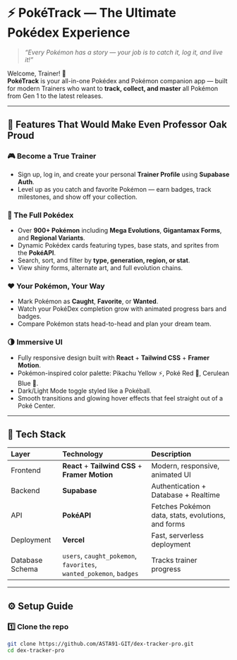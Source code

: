 # ⚡️ PokéTrack — The Ultimate Pokédex Experience  
> _“Every Pokémon has a story — your job is to catch it, log it, and live it!”_

Welcome, Trainer! 👋  
**PokéTrack** is your all-in-one Pokédex and Pokémon companion app — built for modern Trainers who want to **track, collect, and master** all Pokémon from Gen 1 to the latest releases.  

---

## 🌈 Features That Would Make Even Professor Oak Proud

### 🎮 Become a True Trainer
- Sign up, log in, and create your personal **Trainer Profile** using **Supabase Auth**.  
- Level up as you catch and favorite Pokémon — earn badges, track milestones, and show off your collection.

### 🧭 The Full Pokédex
- Over **900+ Pokémon** including **Mega Evolutions**, **Gigantamax Forms**, and **Regional Variants**.  
- Dynamic Pokédex cards featuring types, base stats, and sprites from the **PokéAPI**.  
- Search, sort, and filter by **type, generation, region, or stat**.  
- View shiny forms, alternate art, and full evolution chains.

### ❤️ Your Pokémon, Your Way
- Mark Pokémon as **Caught**, **Favorite**, or **Wanted**.  
- Watch your PokéDex completion grow with animated progress bars and badges.  
- Compare Pokémon stats head-to-head and plan your dream team.  

### 🌗 Immersive UI
- Fully responsive design built with **React** + **Tailwind CSS** + **Framer Motion**.  
- Pokémon-inspired color palette: Pikachu Yellow ⚡, Poké Red 🔴, Cerulean Blue 🔵.  
- Dark/Light Mode toggle styled like a Pokéball.  
- Smooth transitions and glowing hover effects that feel straight out of a Poké Center.

---

## 🧩 Tech Stack

| Layer | Technology | Description |
|:------|:------------|:-------------|
| Frontend | **React** + **Tailwind CSS** + **Framer Motion** | Modern, responsive, animated UI |
| Backend | **Supabase** | Authentication + Database + Realtime |
| API | **PokéAPI** | Fetches Pokémon data, stats, evolutions, and forms |
| Deployment | **Vercel** | Fast, serverless deployment |
| Database Schema | `users`, `caught_pokemon`, `favorites`, `wanted_pokemon`, `badges` | Tracks trainer progress |

---

## ⚙️ Setup Guide

### 1️⃣ Clone the repo
```bash
git clone https://github.com/ASTA91-GIT/dex-tracker-pro.git
cd dex-tracker-pro
